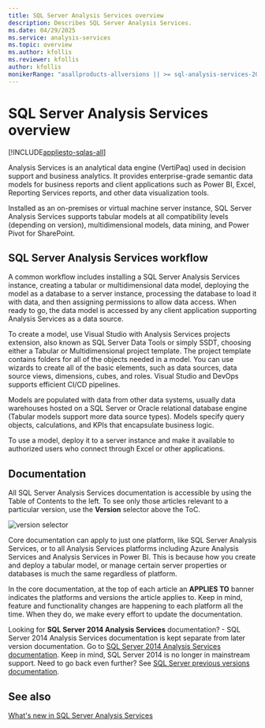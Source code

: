 ```yaml
---
title: SQL Server Analysis Services overview
description: Describes SQL Server Analysis Services.
ms.date: 04/29/2025
ms.service: analysis-services
ms.topic: overview
ms.author: kfollis
ms.reviewer: kfollis
author: kfollis
monikerRange: "asallproducts-allversions || >= sql-analysis-services-2016"
---
```

# SQL Server Analysis Services overview

[!INCLUDE[appliesto-sqlas-all](includes/appliesto-sqlas-all.md)]

Analysis Services is an analytical data engine (VertiPaq) used in decision support and business analytics. It provides enterprise-grade semantic data models for business reports and client applications such as Power BI, Excel, Reporting Services reports, and other data visualization tools.

Installed as an on-premises or virtual machine server instance, SQL Server Analysis Services supports tabular models at all compatibility levels (depending on version), multidimensional models, data mining, and Power Pivot for SharePoint.

## SQL Server Analysis Services workflow

A common workflow includes installing a SQL Server Analysis Services instance, creating a tabular or multidimensional data model, deploying the model as a database to a server instance, processing the database to load it with data, and then assigning permissions to allow data access. When ready to go, the data model is accessed by any client application supporting Analysis Services as a data source.

To create a model, use Visual Studio with Analysis Services projects extension, also known as SQL Server Data Tools or simply SSDT, choosing either a Tabular or Multidimensional project template. The project template contains folders for all of the objects needed in a model. You can use wizards to create all of the basic elements, such as data sources, data source views, dimensions, cubes, and roles. Visual Studio and DevOps supports efficient CI/CD pipelines.

Models are populated with data from other data systems, usually data warehouses hosted on a SQL Server or Oracle relational database engine (Tabular models support more data source types). Models specify query objects, calculations, and KPIs that encapsulate business logic.

To use a model, deploy it  to a server instance and make it available to authorized users who connect through Excel or other applications.

## Documentation

All SQL Server Analysis Services documentation is accessible by using the Table of Contents to the left. To see only those articles relevant to a particular version, use the **Version** selector above the ToC.

![version selector](media/ssas-overview/version-selector-ssas.png)

Core documentation can apply to just one platform, like SQL Server Analysis Services, or to all Analysis Services platforms including Azure Analysis Services and Analysis Services in Power BI. This is because how you create and deploy a tabular model, or manage certain server properties or databases is much the same regardless of platform.

In the core documentation, at the top of each article an **APPLIES TO** banner indicates the platforms and versions the article applies to. Keep in mind, feature and functionality changes are happening to each platform all the time. When they do, we make every effort to update the documentation.

Looking for **SQL Server 2014 Analysis Services** documentation? - SQL Server 2014 Analysis Services documentation is kept separate from later version documentation. Go to [SQL Server 2014 Analysis Services documentation](/sql/analysis-services/analysis-services?preserve-view=true&view=sql-server-2014). Keep in mind, SQL Server 2014 is no longer in mainstream support. Need to go back even further? See [SQL Server previous versions documentation](/previous-versions/sql/).

## See also

[What's new in SQL Server Analysis Services](what-s-new-in-sql-server-analysis-services.md)
